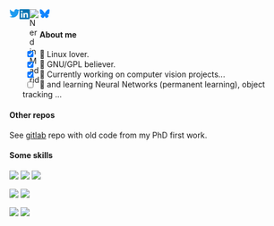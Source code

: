 
<a href="https://twitter.com/armengotmarcelo">
  <img align="left" alt="Marcelo Armengot | Twitter" width="18px" src="twitter.png" />
</a>
<a href="https://www.linkedin.com/in/marcelo-armengot/">
  <img align="left" alt="Marcelo Armengot's LinkedIN" width="18px" src="linkedin.png" />
</a>
<a href="https://nerdinmadrid.tumblr.com/">
  <img align="left" alt="Nerd in Madrid" width="18px" src="tumblr.png" />
</a>
<a href="https://bsky.app/profile/marceloarmengot.bsky.social">
  <img align="left" alt="Bluesky profile" width="18px" src="bluesky.png" />
</a>


<br />

#### About me

- [x] 🐧 Linux lover.
- [x] 🐃 GNU/GPL believer.
- [x] 🚀 Currently working on computer vision projects...
- [ ] 🔭 and learning Neural Networks (permanent learning), object tracking ...

#### Other repos

See <a href="https://gitlab.com/armengot/mosaix">gitlab</a> repo with old code from my PhD first work.

#### Some skills

<a href="https://www.python.org/downloads/release/python-3810/"><img src="https://img.shields.io/badge/Python-100%25-green"></a>
<a href="https://en.wikipedia.org/wiki/The_C_Programming_Language"><img src="https://img.shields.io/badge/C%2FC%2B%2B-100%25-green"></a>
<a href="https://nerdinmadrid.tumblr.com/post/667400970801692672/free-software-for-video-editing-get-your-last"><img src="https://img.shields.io/badge/GNU%2FLinux-80%25-lightgreen"></a>

<a href="https://numpy.org/doc/stable/"><img src="https://img.shields.io/badge/numpy-100%25-blue"></a>
<a href="https://pandas.pydata.org/"><img src="https://img.shields.io/badge/pandas-70%25-blue"></a>

<a href="https://pytorch.org/get-started/locally/"><img src="https://img.shields.io/badge/pytorch-30%25-red"></a>
<a href="https://developer.nvidia.com/cuda-downloads?target_os=Linux&target_arch=x86_64&Distribution=Ubuntu&target_version=20.04&target_type=deb_local"><img src="https://img.shields.io/badge/cuda-30%25-red"></a>

